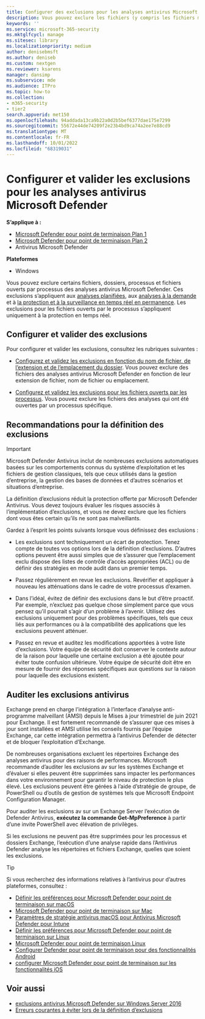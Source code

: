 ```yaml
---
title: Configurer des exclusions pour les analyses antivirus Microsoft Defender
description: Vous pouvez exclure les fichiers (y compris les fichiers modifiés par les processus spécifiés) et les dossiers d’être analysés par Microsoft Defender Antivirus. Validez vos exclusions avec PowerShell.
keywords: ''
ms.service: microsoft-365-security
ms.mktglfcycl: manage
ms.sitesec: library
ms.localizationpriority: medium
author: denisebmsft
ms.author: deniseb
ms.custom: nextgen
ms.reviewer: ksarens
manager: dansimp
ms.subservice: mde
ms.audience: ITPro
ms.topic: how-to
ms.collection:
- m365-security
- tier2
search.appverid: met150
ms.openlocfilehash: 94addada13ca9b22a0d2b5bef6377dae175e7299
ms.sourcegitcommit: 55672e44de74209f2e23b4bd9ca74a2ee7e88cd9
ms.translationtype: MT
ms.contentlocale: fr-FR
ms.lasthandoff: 10/01/2022
ms.locfileid: "68319031"
---
```

# <a name="configure-and-validate-exclusions-for-microsoft-defender-antivirus-scans"></a>Configurer et valider les exclusions pour les analyses antivirus Microsoft Defender

**S’applique à :**
- [Microsoft Defender pour point de terminaison Plan 1](https://go.microsoft.com/fwlink/p/?linkid=2154037)
- [Microsoft Defender pour point de terminaison Plan 2](https://go.microsoft.com/fwlink/p/?linkid=2154037)
- Antivirus Microsoft Defender

**Plateformes**
- Windows

Vous pouvez exclure certains fichiers, dossiers, processus et fichiers ouverts par processus des analyses antivirus Microsoft Defender. Ces exclusions s’appliquent aux [analyses planifiées](scheduled-catch-up-scans-microsoft-defender-antivirus.md), aux [analyses à la demande](run-scan-microsoft-defender-antivirus.md) et à [la protection et à la surveillance en temps réel en permanence](configure-real-time-protection-microsoft-defender-antivirus.md). Les exclusions pour les fichiers ouverts par le processus s’appliquent uniquement à la protection en temps réel.

## <a name="configure-and-validate-exclusions"></a>Configurer et valider des exclusions

Pour configurer et valider les exclusions, consultez les rubriques suivantes :

- [Configurez et validez les exclusions en fonction du nom de fichier, de l’extension et de l’emplacement du dossier](configure-extension-file-exclusions-microsoft-defender-antivirus.md). Vous pouvez exclure des fichiers des analyses antivirus Microsoft Defender en fonction de leur extension de fichier, nom de fichier ou emplacement.

- [Configurez et validez les exclusions pour les fichiers ouverts par les processus](configure-process-opened-file-exclusions-microsoft-defender-antivirus.md). Vous pouvez exclure les fichiers des analyses qui ont été ouvertes par un processus spécifique.

## <a name="recommendations-for-defining-exclusions"></a>Recommandations pour la définition des exclusions

> [!IMPORTANT]
> Microsoft Defender Antivirus inclut de nombreuses exclusions automatiques basées sur les comportements connus du système d’exploitation et les fichiers de gestion classiques, tels que ceux utilisés dans la gestion d’entreprise, la gestion des bases de données et d’autres scénarios et situations d’entreprise.
>
> La définition d’exclusions réduit la protection offerte par Microsoft Defender Antivirus. Vous devez toujours évaluer les risques associés à l’implémentation d’exclusions, et vous ne devez exclure que les fichiers dont vous êtes certain qu’ils ne sont pas malveillants.

Gardez à l’esprit les points suivants lorsque vous définissez des exclusions :

- Les exclusions sont techniquement un écart de protection. Tenez compte de toutes vos options lors de la définition d’exclusions. D’autres options peuvent être aussi simples que de s’assurer que l’emplacement exclu dispose des listes de contrôle d’accès appropriées (ACL) ou de définir des stratégies en mode audit dans un premier temps.

- Passez régulièrement en revue les exclusions. Revérifier et appliquer à nouveau les atténuations dans le cadre de votre processus d’examen.

- Dans l’idéal, évitez de définir des exclusions dans le but d’être proactif. Par exemple, n’excluez pas quelque chose simplement parce que vous pensez qu’il pourrait s’agir d’un problème à l’avenir. Utilisez des exclusions uniquement pour des problèmes spécifiques, tels que ceux liés aux performances ou à la compatibilité des applications que les exclusions peuvent atténuer.

- Passez en revue et auditez les modifications apportées à votre liste d’exclusions. Votre équipe de sécurité doit conserver le contexte autour de la raison pour laquelle une certaine exclusion a été ajoutée pour éviter toute confusion ultérieure. Votre équipe de sécurité doit être en mesure de fournir des réponses spécifiques aux questions sur la raison pour laquelle des exclusions existent.

## <a name="audit-antivirus-exclusions"></a>Auditer les exclusions antivirus

Exchange prend en charge l’intégration à l’interface d’analyse anti-programme malveillant (AMSI) depuis le Mises à jour trimestriel de juin 2021 pour Exchange. Il est fortement recommandé de s’assurer que ces mises à jour sont installées et AMSI utilise les conseils fournis par l’équipe Exchange, car cette intégration permettra à l’antivirus Defender de détecter et de bloquer l’exploitation d’Exchange.  

De nombreuses organisations excluent les répertoires Exchange des analyses antivirus pour des raisons de performances. Microsoft recommande d’auditer les exclusions av sur les systèmes Exchange et d’évaluer si elles peuvent être supprimées sans impacter les performances dans votre environnement pour garantir le niveau de protection le plus élevé. Les exclusions peuvent être gérées à l’aide d’stratégie de groupe, de PowerShell ou d’outils de gestion de systèmes tels que Microsoft Endpoint Configuration Manager.

Pour auditer les exclusions av sur un Exchange Server l’exécution de Defender Antivirus, **exécutez la commande Get-MpPreference** à partir d’une invite PowerShell avec élévation de privilèges.

Si les exclusions ne peuvent pas être supprimées pour les processus et dossiers Exchange, l’exécution d’une analyse rapide dans l’Antivirus Defender analyse les répertoires et fichiers Exchange, quelles que soient les exclusions.

> [!TIP]
> Si vous recherchez des informations relatives à l’antivirus pour d’autres plateformes, consultez :
> - [Définir les préférences pour Microsoft Defender pour point de terminaison sur macOS](mac-preferences.md)
> - [Microsoft Defender pour point de terminaison sur Mac](microsoft-defender-endpoint-mac.md)
> - [Paramètres de stratégie antivirus macOS pour Antivirus Microsoft Defender pour Intune](/mem/intune/protect/antivirus-microsoft-defender-settings-macos)
> - [Définir les préférences pour Microsoft Defender pour point de terminaison sur Linux](linux-preferences.md)
> - [Microsoft Defender pour point de terminaison Linux](microsoft-defender-endpoint-linux.md)
> - [Configurer Defender pour point de terminaison pour des fonctionnalités Android](android-configure.md)
> - [configurer Microsoft Defender pour point de terminaison sur les fonctionnalités iOS](ios-configure-features.md)

## <a name="see-also"></a>Voir aussi

- [exclusions antivirus Microsoft Defender sur Windows Server 2016](configure-server-exclusions-microsoft-defender-antivirus.md)
- [Erreurs courantes à éviter lors de la définition d’exclusions](common-exclusion-mistakes-microsoft-defender-antivirus.md)
